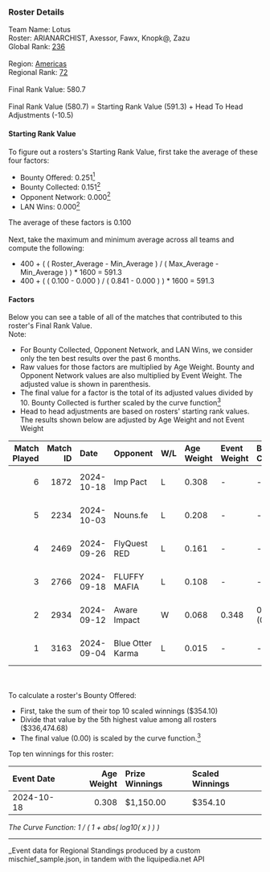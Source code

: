 ### Roster Details<br />
Team Name: Lotus<br />
Roster: ARIANARCHIST, Axessor, Fawx, Knopk@, Zazu<br />
Global Rank: [236](../../standings_global_2025_03_01.md)<br />
<br />
Region: [Americas]( ../../standings_americas_2025_03_01.md)<br />
Regional Rank: [72]( ../../standings_americas_2025_03_01.md)<br />
<br />
Final Rank Value:  580.7<br />
<br />
Final Rank Value (580.7) = Starting Rank Value (591.3) + Head To Head Adjustments (-10.5)<br />

#### Starting Rank Value<br />
To figure out a rosters's Starting Rank Value, first take the average of these four factors:<br />
- Bounty Offered: 0.251[<sup>1</sup>](#table2)
- Bounty Collected: 0.151[<sup>2</sup>](#table1)
- Opponent Network: 0.000[<sup>2</sup>](#table1)
- LAN Wins: 0.000[<sup>2</sup>](#table1)

The average of these factors is 0.100<br />
<br />
Next, take the maximum and minimum average across all teams and compute the following:<br />
- 400 + ( ( Roster_Average - Min_Average ) / ( Max_Average - Min_Average ) ) * 1600 = 591.3
- 400 + ( ( 0.100 - 0.000 ) / ( 0.841 - 0.000 ) ) * 1600 = 591.3


#### Factors<br />
Below you can see a table of all of the matches that contributed to this roster's Final Rank Value.<br />
Note:<br />

- For Bounty Collected, Opponent Network, and LAN Wins, we consider only the ten best results over the past 6 months.
- Raw values for those factors are multiplied by Age Weight. Bounty and Opponent Network values are also multiplied by Event Weight. The adjusted value is shown in parenthesis.
- The final value for a factor is the total of its adjusted values divided by 10. Bounty Collected is further scaled by the curve function[<sup>3</sup>](#curveFunction)
- Head to head adjustments are based on rosters' starting rank values. The results shown below are adjusted by Age Weight and not Event Weight
<span id="table1"></span><br />


| Match Played | Match ID | Date       | Opponent         | W/L | Age Weight | Event Weight | Bounty Collected | Opponent Network | LAN Wins  | H2H Adj. | Roster                                    |
| -: | -: | :- | :- | :- | :- | :- | :- | :- | :- | -: | :- |
|            6 |     1872 | 2024-10-18 | Imp Pact         | L   | 0.308      | -            | -                | -                | -         |    -4.44 | ARIANARCHIST, Axessor, Fawx, Knopk@, Zazu |
|            5 |     2234 | 2024-10-03 | Nouns.fe         | L   | 0.208      | -            | -                | -                | -         |    -3.16 | ARIANARCHIST, Axessor, Fawx, Knopk@, Zazu |
|            4 |     2469 | 2024-09-26 | FlyQuest RED     | L   | 0.161      | -            | -                | -                | -         |    -2.20 | ARIANARCHIST, Axessor, Fawx, Knopk@, Zazu |
|            3 |     2766 | 2024-09-18 | FLUFFY MAFIA     | L   | 0.108      | -            | -                | -                | -         |    -1.60 | ARIANARCHIST, Axessor, Fawx, Knopk@, Zazu |
|            2 |     2934 | 2024-09-12 | Aware Impact     | W   | 0.068      | 0.348        | 0.001 (0.000)    | 0.010 (0.000)    | 0 (0.000) |     1.08 | ARIANARCHIST, Axessor, Fawx, Knopk@, Zazu |
|            1 |     3163 | 2024-09-04 | Blue Otter Karma | L   | 0.015      | -            | -                | -                | -         |    -0.23 | ARIANARCHIST, Axessor, Fawx, Knopk@, Zazu |

<br />
<span id="table2"></span><br />
To calculate a roster's Bounty Offered:<br />

- First, take the sum of their top 10 scaled winnings ($354.10)
- Divide that value by the 5th highest value among all rosters ($336,474.68)
- The final value (0.00) is scaled by the curve function.[<sup>3</sup>](#curveFunction)

Top ten winnings for this roster:<br />

| Event Date | Age Weight | Prize Winnings | Scaled Winnings |
| :- | -: | :- | :- |
| 2024-10-18 |      0.308 | $1,150.00      | $354.10         |


<span id="curveFunction"></span>_The Curve Function: 1 / ( 1 + abs( log10( x ) ) )_<br />

---
_Event data for Regional Standings produced by a custom mischief_sample.json, in tandem with the liquipedia.net API<br />
